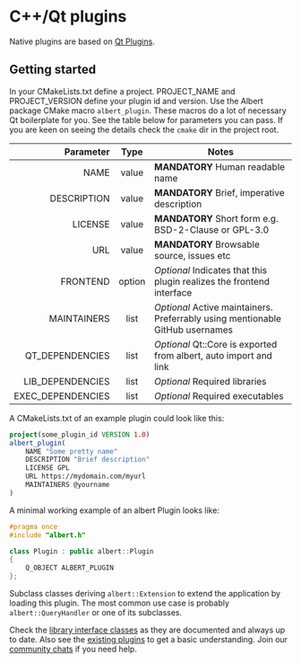 # C++/Qt plugins

Native plugins are based on [Qt Plugins](https://doc.qt.io/qt-6/plugins-howto.html#the-low-level-api-extending-qt-applications).

## Getting started

In your CMakeLists.txt define a project. PROJECT_NAME and PROJECT_VERSION define your plugin id and version. Use the Albert package CMake macro  `albert_plugin`. These macros do a lot of necessary Qt boilerplate for you. See the table below for parameters you can pass. If you are keen on seeing the details check the `cmake` dir in the project root. 

|         Parameter |  Type  | Notes                                                                         |
|------------------:|:------:|-------------------------------------------------------------------------------|
|              NAME | value  | **MANDATORY** Human readable name                                             |
|       DESCRIPTION | value  | **MANDATORY** Brief, imperative description                                   |
|           LICENSE | value  | **MANDATORY** Short form e.g. BSD-2-Clause or GPL-3.0                         |
|               URL | value  | **MANDATORY** Browsable source, issues etc                                    |
|          FRONTEND | option | *Optional* Indicates that this plugin realizes the frontend interface         |
|       MAINTAINERS |  list  | *Optional* Active maintainers. Preferrably using mentionable GitHub usernames |
|   QT_DEPENDENCIES |  list  | *Optional* Qt::Core is exported from albert, auto import and link             |
|  LIB_DEPENDENCIES |  list  | *Optional* Required libraries                                                 |
| EXEC_DEPENDENCIES |  list  | *Optional* Required executables                                               |

A CMakeLists.txt of an example plugin could look like this:
```cmake
project(some_plugin_id VERSION 1.0)
albert_plugin(
    NAME "Some pretty name"
    DESCRIPTION "Brief description"
    LICENSE GPL
    URL https://mydomain.com/myurl
    MAINTAINERS @yourname
)
```

A minimal working example of an albert Plugin looks like:

```cpp
#pragma once
#include "albert.h"

class Plugin : public albert::Plugin
{
    Q_OBJECT ALBERT_PLUGIN
};
```

Subclass classes deriving `albert::Extension` to extend the application by loading this plugin. The most common use case is probably `albert::QueryHandler` or one of its subclasses. 


Check the [library interface classes](https://github.com/albertlauncher/albert/tree/master/include/albert) as they are documented and always up to date. Also see the [existing plugins](https://github.com/albertlauncher/plugins/tree/master/) to get a basic understanding. Join our [community chats](https://albertlauncher.github.io/help/#chats) if you need help.
